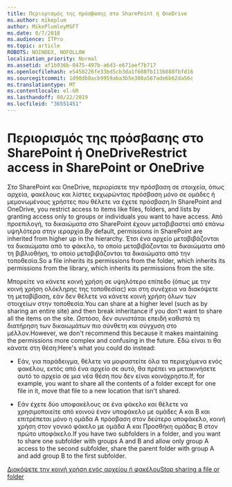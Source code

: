 ```yaml
---
title: Περιορισμός της πρόσβασης στο SharePoint ή OneDrive
ms.author: mikeplum
author: MikePlumleyMSFT
ms.date: 8/7/2018
ms.audience: ITPro
ms.topic: article
ROBOTS: NOINDEX, NOFOLLOW
localization_priority: Normal
ms.assetid: af1b936b-0475-497b-a6d3-e671aef7b717
ms.openlocfilehash: e5458226fe33bd5cb3da1f608fb113b888fbfd16
ms.sourcegitcommit: 1d98db8acb9959aba3b5e308a567ade6b62da56c
ms.translationtype: MT
ms.contentlocale: el-GR
ms.lasthandoff: 08/22/2019
ms.locfileid: "36551451"
---
```

# <a name="restrict-access-in-sharepoint-or-onedrive"></a><span data-ttu-id="d02c0-102">Περιορισμός της πρόσβασης στο SharePoint ή OneDrive</span><span class="sxs-lookup"><span data-stu-id="d02c0-102">Restrict access in SharePoint or OneDrive</span></span>

<span data-ttu-id="d02c0-103">Στο SharePoint και OneDrive, περιορίσετε την πρόσβαση σε στοιχεία, όπως αρχεία, φακέλους και λίστες εκχωρώντας πρόσβαση μόνο σε ομάδες ή μεμονωμένους χρήστες που θέλετε να έχετε πρόσβαση.</span><span class="sxs-lookup"><span data-stu-id="d02c0-103">In SharePoint and OneDrive, you restrict access to items like files, folders, and lists by granting access only to groups or individuals you want to have access.</span></span> <span data-ttu-id="d02c0-104">Από προεπιλογή, τα δικαιώματα στο SharePoint έχουν μεταβιβαστεί από επάνω υψηλότερα στην ιεραρχία.</span><span class="sxs-lookup"><span data-stu-id="d02c0-104">By default, permissions in SharePoint are inherited from higher up in the hierarchy.</span></span> <span data-ttu-id="d02c0-105">Έτσι ένα αρχείο μεταβιβάζονται τα δικαιώματα από το φάκελο, το οποίο μεταβιβάζονται τα δικαιώματα από τη βιβλιοθήκη, το οποίο μεταβιβάζονται τα δικαιώματα από την τοποθεσία.</span><span class="sxs-lookup"><span data-stu-id="d02c0-105">So a file inherits its permissions from the folder, which inherits its permissions from the library, which inherits its permissions from the site.</span></span>
  
<span data-ttu-id="d02c0-106">Μπορείτε να κάνετε κοινή χρήση σε υψηλότερο επίπεδο (όπως με την κοινή χρήση ολόκληρης της τοποθεσίας) και στη συνέχεια να διακόψετε τη μεταβίβαση, εάν δεν θέλετε να κάνετε κοινή χρήση όλων των στοιχείων στην τοποθεσία.</span><span class="sxs-lookup"><span data-stu-id="d02c0-106">You can share at a higher level (such as by sharing an entire site) and then break inheritance if you don't want to share all the items on the site.</span></span> <span data-ttu-id="d02c0-107">Ωστόσο, δεν συνιστάται επειδή καθιστά τη διατήρηση των δικαιωμάτων πιο σύνθετη και σύγχυση στο μέλλον.</span><span class="sxs-lookup"><span data-stu-id="d02c0-107">However, we don't recommend this because it makes maintaining the permissions more complex and confusing in the future.</span></span> <span data-ttu-id="d02c0-108">Εδώ είναι τι θα κάνατε στη θέση:</span><span class="sxs-lookup"><span data-stu-id="d02c0-108">Here's what you could do instead:</span></span>
  
- <span data-ttu-id="d02c0-109">Εάν, για παράδειγμα, θέλετε να μοιραστείτε όλα τα περιεχόμενα ενός φακέλου, εκτός από ένα αρχείο σε αυτό, θα πρέπει να μετακινήσετε αυτό το αρχείο σε μια νέα θέση που δεν είναι κοινόχρηστο.</span><span class="sxs-lookup"><span data-stu-id="d02c0-109">If, for example, you want to share all the contents of a folder except for one file in it, move that file to a new location that isn't shared.</span></span>
    
- <span data-ttu-id="d02c0-110">Εάν έχετε δύο υποφακέλους σε ένα φάκελο και θέλετε να χρησιμοποιείτε από κοινού έναν υποφάκελο με ομάδες Α και Β και επιτρέπεται μόνο η ομάδα Α πρόσβαση στον δεύτερο υποφάκελο, κοινή χρήση στον γονικό φάκελο με ομάδα Α και Προσθήκη ομάδας Β στον πρώτο υποφάκελο.</span><span class="sxs-lookup"><span data-stu-id="d02c0-110">If you have two subfolders in a folder, and you want to share one subfolder with groups A and B and allow only group A access to the second subfolder, share the parent folder with group A and add group B to the first subfolder.</span></span>
    
[<span data-ttu-id="d02c0-111">Διακόψετε την κοινή χρήση ενός αρχείου ή φακέλου</span><span class="sxs-lookup"><span data-stu-id="d02c0-111">Stop sharing a file or folder </span></span>](https://go.microsoft.com/fwlink/?linkid=2008861)
  

